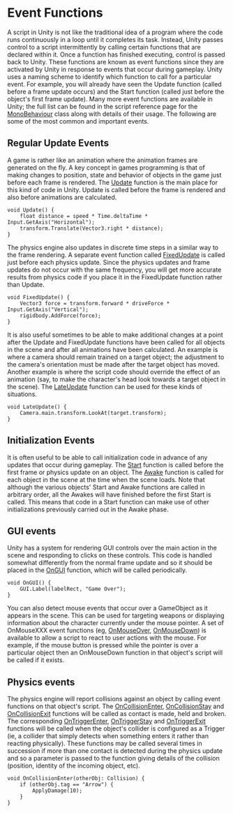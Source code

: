 Event Functions
===============


A script in Unity is not like the traditional idea of a program where the code runs continuously in a loop until it completes its task. Instead, Unity passes control to a script intermittently by calling certain functions that are declared within it. Once a function has finished executing, control is passed back to Unity. These functions are known as event functions since they are activated by Unity in response to events that occur during gameplay. Unity uses a naming scheme to identify which function to call for a particular event. For example, you will already have seen the Update function (called before a frame update occurs) and the Start function (called just before the object's first frame update). Many more event functions are available in Unity; the full list can be found in the script reference page for the [MonoBehaviour](ScriptRef:MonoBehaviour.html) class along with details of their usage. The following are some of the most common and important events.


Regular Update Events
---------------------


A game is rather like an animation where the animation frames are generated on the fly. A key concept in games programming is that of making changes to position, state and behavior of objects in the game just before each frame is rendered. The [Update](ScriptRef:MonoBehaviour.Update.html) function is the main place for this kind of code in Unity. Update is called before the frame is rendered and also before animations are calculated.



````
void Update() {
	float distance = speed * Time.deltaTime * Input.GetAxis("Horizontal");
	transform.Translate(Vector3.right * distance);
}

````

The physics engine also updates in discrete time steps in a similar way to the frame rendering. A separate event function called [FixedUpdate](ScriptRef:MonoBehaviour.FixedUpdate.html) is called just before each physics update. Since the physics updates and frame updates do not occur with the same frequency, you will get more accurate results from physics code if you place it in the FixedUpdate function rather than Update.
	


````
void FixedUpdate() {
	Vector3 force = transform.forward * driveForce * Input.GetAxis("Vertical");
	rigidbody.AddForce(force);
}

````

It is also useful sometimes to be able to make additional changes at a point after the Update and FixedUpdate functions have been called for all objects in the scene and after all animations have been calculated. An example is where a camera should remain trained on a target object; the adjustment to the camera's orientation must be made after the target object has moved. Another example is where the script code should override the effect of an animation (say, to make the character's head look towards a target object in the scene). The [LateUpdate](ScriptRef:MonoBehaviour.LateUpdate.html) function can be used for these kinds of situations.



````
void LateUpdate() {
	Camera.main.transform.LookAt(target.transform);
}

````


Initialization Events
---------------------


It is often useful to be able to call initialization code in advance of any updates that occur during gameplay. The [Start](ScriptRef:MonoBehaviour.Start.html) function is called before the first frame or physics update on an object. The [Awake](ScriptRef:MonoBehaviour.Awake.html) function is called for each object in the scene at the time when the scene loads. Note that although the various objects' Start and Awake functions are called in arbitrary order, all the Awakes will have finished before the first Start is called. This means that code in a Start function can make use of other initializations previously carried out in the Awake phase.


GUI events
----------


Unity has a system for rendering GUI controls over the main action in the scene and responding to clicks on these controls. This code is handled somewhat differently from the normal frame update and so it should be placed in the [OnGUI](ScriptRef:MonoBehaviour.OnGUI.html) function, which will be called periodically.



````
void OnGUI() {
	GUI.Label(labelRect, "Game Over");
}

````

You can also detect mouse events that occur over a GameObject as it appears in the scene. This can be used for targeting weapons or displaying information about the character currently under the mouse pointer. A set of OnMouseXXX event functions (eg, [OnMouseOver](ScriptRef:MonoBehaviour.OnMouseOver.html), [OnMouseDown](ScriptRef:MonoBehaviour.OnMouseDown.html)) is available to allow a script to react to user actions with the mouse. For example, if the mouse button is pressed while the pointer is over a particular object then an OnMouseDown function in that object's script will be called if it exists.


Physics events
--------------


The physics engine will report collisions against an object by calling event functions on that object's script. The [OnCollisionEnter](ScriptRef:MonoBehaviour.OnCollisionEnter.html), [OnCollisionStay](ScriptRef:MonoBehaviour.OnCollisionStay.html) and [OnCollisionExit](ScriptRef:MonoBehaviour.OnCollisionExit.html) functions will be called as contact is made, held and broken. The corresponding [OnTriggerEnter](ScriptRef:MonoBehaviour.OnTriggerEnter.html), [OnTriggerStay](ScriptRef:MonoBehaviour.OnTriggerStay.html) and [OnTriggerExit](ScriptRef:MonoBehaviour.OnTriggerExit.html) functions will be called when the object's collider is configured as a Trigger (ie, a collider that simply detects when something enters it rather than reacting physically). These functions may be called several times in succession if more than one contact is detected during the physics update and so a parameter is passed to the function giving details of the collision (position, identity of the incoming object, etc).



````
void OnCollisionEnter(otherObj: Collision) {
	if (otherObj.tag == "Arrow") {
		ApplyDamage(10);
	}
}

````
